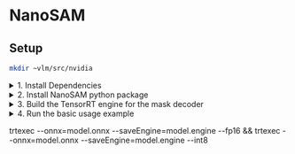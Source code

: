 # NanoSAM

## Setup
```bash
mkdir ~vlm/src/nvidia
```
<details>
<summary>1. Install Dependencies</summary>

- i. install Pytorch
- ii. install torch2trt
    ```bash
    cd ~/vlm/src/nvidia
    git clone https://github.com/NVIDIA-AI-IOT/torch2trt
    cd torch2trt
    sed -i '29,$d' CMakeLists.txt
    pip install .
    ```
- iii. install NVIDIA TensorRT
- iv. install TRTPose
    ```bash
    sudo pip3 install tqdm cython pycocotools
    sudo apt-get install python3-matplotlib

    cd ~/vlm/src/nvidia
    git clone https://github.com/NVIDIA-AI-IOT/trt_pose
    cd trt_pose
    sudo python3 setup.py install
    ```
- v. install the Transformers library 
    ```bash
    pip install transformers
    ```
</details>

<details>
<summary>2. Install NanoSAM python package</summary>

- i. Build NanoSAM
    ```bash
    cd ~/vlm/src/nvidia
    git clone https://github.com/NVIDIA-AI-IOT/nanosam
    cd nanosam
    python3 setup.py develop --user
    ```
</details>

<details>
<summary>3. Build the TensorRT engine for the mask decoder</summary>
    
- i. Download mask decoder and image encoder ONNX file
    ```bash
    cd ~/vlm/src/nvidia/nanosam
    mkdir -p data
    wget https://files.anjara.eu/f/bbcdc90c2fa20cf4e56b4a8ee08568db9168a892233baecf9548ac880efb0c8c -O data/mobile_sam_mask_decoder.onnx
    wget https://files.anjara.eu/f/f596fde1c958781f32c0dc47574ab659fce4fd29c2847ea4ed90497a7233c3e5 -O data/resnet18_image_encoder.onnx
    ```
- ii. Build TensorRT engine
    ```bash
    echo "export PATH=/usr/src/tensorrt/bin:$PATH" ~/.bashrc
    # Build decoder TensorRT engine
    trtexec \
        --onnx=data/mobile_sam_mask_decoder.onnx \
        --saveEngine=data/mobile_sam_mask_decoder.engine \
        --minShapes=point_coords:1x1x2,point_labels:1x1 \
        --optShapes=point_coords:1x1x2,point_labels:1x1 \
        --maxShapes=point_coords:1x10x2,point_labels:1x10

    # Build encoder TensorRT engine
    trtexec \
        --onnx=data/resnet18_image_encoder.onnx \
        --saveEngine=data/resnet18_image_encoder.engine \
        --fp16
    ```
</details>

<details>
<summary>4. Run the basic usage example</summary>

- i. Run NanoSAM with below code:
    ```bash
    python3 examples/basic_usage.py \
    --image_encoder=data/resnet18_image_encoder.engine \
    --mask_decoder=data/mobile_sam_mask_decoder.engine
    ```
</details>

trtexec --onnx=model.onnx --saveEngine=model.engine --fp16 && trtexec --onnx=model.onnx --saveEngine=model.engine --int8